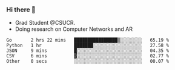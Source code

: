 ### Hi there 👋
- Grad Student @CSUCR. 
- Doing research on Computer Networks and AR
<!--START_SECTION:waka-->

```text
Go       2 hrs 22 mins   ████████████████▒░░░░░░░░   65.19 %
Python   1 hr            ███████░░░░░░░░░░░░░░░░░░   27.58 %
JSON     9 mins          █░░░░░░░░░░░░░░░░░░░░░░░░   04.35 %
CSV      6 mins          ▓░░░░░░░░░░░░░░░░░░░░░░░░   02.77 %
Other    0 secs          ░░░░░░░░░░░░░░░░░░░░░░░░░   00.07 %
```

<!--END_SECTION:waka-->
<!--
**jluo117/jluo117** is a ✨ _special_ ✨ repository because its `README.md` (this file) appears on your GitHub profile.

Here are some ideas to get you started:

- 🔭 I’m currently working on ...
- 🌱 I’m currently learning ...
- 👯 I’m looking to collaborate on ...
- 🤔 I’m looking for help with ...
- 💬 Ask me about ...
- 📫 How to reach me: ...
- 😄 Pronouns: ...
- ⚡ Fun fact: ...
-->
